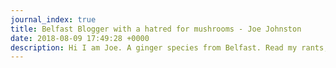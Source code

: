 ```yaml
---	
journal_index: true	
title: Belfast Blogger with a hatred for mushrooms - Joe Johnston	
date: 2018-08-09 17:49:28 +0000	
description: Hi I am Joe. A ginger species from Belfast. Read my rants, enjoy my yarns and question my weird beliefs. Join me on this weirdly enigmatic journey. Over and out.	
---	
```

<JournalList />

